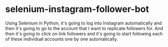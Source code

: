 # selenium-instagram-follower-bot

Using Selenium in Python, it's going to log into Instagram automatically and then it's going to go to the account that I want to replicate followers for. And then it's going to click on link followers and it's going to start following each of these individual accounts one by one automatically.
